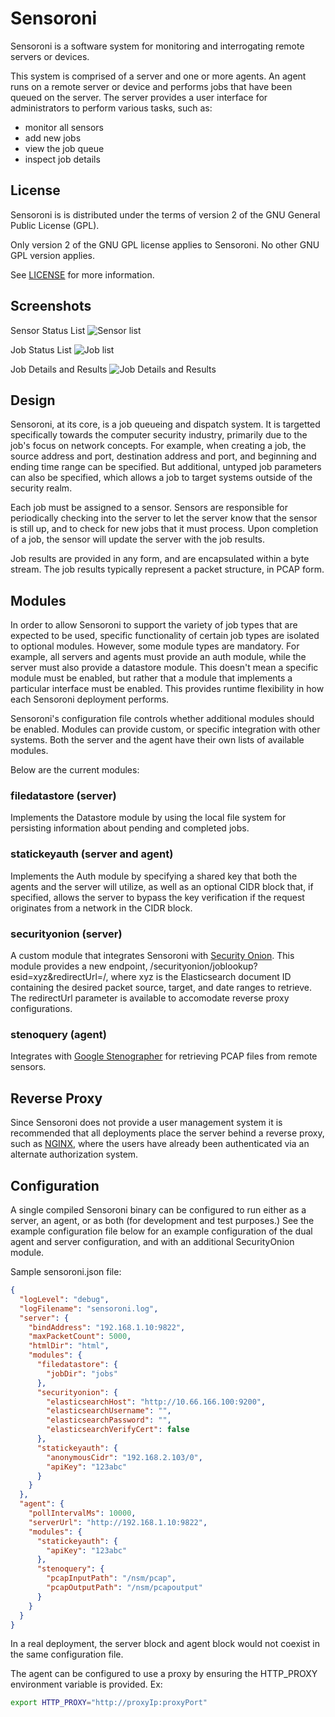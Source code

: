 # Sensoroni

Sensoroni is a software system for monitoring and interrogating remote servers or devices.

This system is comprised of a server and one or more agents. An agent runs on a remote server or device and performs jobs that have been queued on the server. The server provides a user interface for administrators to perform various tasks, such as:

* monitor all sensors
* add new jobs
* view the job queue
* inspect job details

## License

Sensoroni is is distributed under the terms of version 2 of the GNU General Public License (GPL).

Only version 2 of the GNU GPL license applies to Sensoroni. No other GNU GPL version applies.

See [LICENSE](https://raw.githubusercontent.com/sensoroni/sensoroni/master/LICENSE) for more information.

## Screenshots

Sensor Status List
![Sensor list](https://raw.githubusercontent.com/sensoroni/sensoroni/master/screenshots/sensoroni-sensors.png)

Job Status List
![Job list](https://raw.githubusercontent.com/sensoroni/sensoroni/master/screenshots/sensoroni-jobs.png)

Job Details and Results
![Job Details and Results](https://raw.githubusercontent.com/sensoroni/sensoroni/master/screenshots/sensoroni-job.png)

## Design

Sensoroni, at its core, is a job queueing and dispatch system. It is targetted specifically towards the computer security industry, primarily due to the job's focus on network concepts. For example, when creating a job, the source address and port, destination address and port, and beginning and ending time range can be specified. But additional, untyped job parameters can also be specified, which allows a job to target systems outside of the security realm.

Each job must be assigned to a sensor. Sensors are responsible for periodically checking into the server to let the server know that the sensor is still up, and to check for new jobs that it must process. Upon completion of a job, the sensor will update the server with the job results.

Job results are provided in any form, and are encapsulated within a byte stream. The job results typically represent a packet structure, in PCAP form.

## Modules

In order to allow Sensoroni to support the variety of job types that are expected to be used, specific functionality of certain job types are isolated to optional modules. However, some module types are mandatory. For example, all servers and agents must provide an auth module, while the server must also provide a datastore module. This doesn't mean a specific module must be enabled, but rather that a module that implements a particular interface must be enabled. This provides runtime flexibility in how each Sensoroni deployment performs.

Sensoroni's configuration file controls whether additional modules should be enabled. Modules can provide custom, or specific integration with other systems. Both the server and the agent have their own lists of available modules.

Below are the current modules:

### filedatastore (server)

Implements the Datastore module by using the local file system for persisting information about pending and completed jobs.

### statickeyauth (server and agent)

Implements the Auth module by specifying a shared key that both the agents and the server will utilize, as well as an optional CIDR block that, if specified, allows the server to bypass the key verification if the request originates from a network in the CIDR block.

### securityonion (server)

A custom module that integrates Sensoroni with  [Security Onion](https://securityonion.net). This module provides a new endpoint, /securityonion/joblookup?esid=xyz&redirectUrl=/, where xyz is the Elasticsearch document ID containing the desired packet source, target, and date ranges to retrieve. The redirectUrl parameter is available to accomodate reverse proxy configurations.

### stenoquery (agent)

Integrates with [Google Stenographer](https://github.com/google/stenographer) for retrieving PCAP files from remote sensors.

## Reverse Proxy

Since Sensoroni does not provide a user management system it is recommended that all deployments place the server behind a reverse proxy, such as [NGINX](https://www.nginx.com/), where the users have already been authenticated via an alternate authorization system.

## Configuration

A single compiled Sensoroni binary can be configured to run either as a server, an agent, or as both (for development and test purposes.) See the example configuration file below for an example configuration of the dual agent and server configuration, and with an additional SecurityOnion module.

Sample sensoroni.json file:
```json
{
  "logLevel": "debug",
  "logFilename": "sensoroni.log",
  "server": {
    "bindAddress": "192.168.1.10:9822",
    "maxPacketCount": 5000,
    "htmlDir": "html",
    "modules": {
      "filedatastore": {
        "jobDir": "jobs"
      },
      "securityonion": {
        "elasticsearchHost": "http://10.66.166.100:9200",
        "elasticsearchUsername": "",
        "elasticsearchPassword": "",
        "elasticsearchVerifyCert": false
      },
      "statickeyauth": {
        "anonymousCidr": "192.168.2.103/0",
        "apiKey": "123abc"
      }
    }
  },
  "agent": {
    "pollIntervalMs": 10000,
    "serverUrl": "http://192.168.1.10:9822",
    "modules": {
      "statickeyauth": {
        "apiKey": "123abc"
      },
      "stenoquery": {
        "pcapInputPath": "/nsm/pcap",
        "pcapOutputPath": "/nsm/pcapoutput"
      }
    }
  }
}
```

In a real deployment, the server block and agent block would not coexist in the same configuration file.

The agent can be configured to use a proxy by ensuring the HTTP_PROXY environment variable is provided. Ex:

```bash
export HTTP_PROXY="http://proxyIp:proxyPort"
```